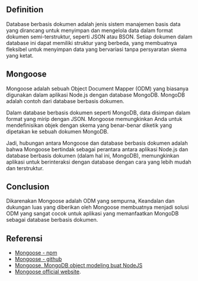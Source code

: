 ## Definition

Database berbasis dokumen adalah jenis sistem manajemen basis data yang dirancang untuk menyimpan dan mengelola data dalam format dokumen semi-terstruktur, seperti JSON atau BSON. Setiap dokumen dalam database ini dapat memiliki struktur yang berbeda, yang membuatnya fleksibel untuk menyimpan data yang bervariasi tanpa persyaratan skema yang ketat.

## Mongoose

Mongoose adalah sebuah Object Document Mapper (ODM) yang biasanya digunakan dalam aplikasi Node.js dengan database MongoDB. MongoDB adalah contoh dari database berbasis dokumen.

Dalam database berbasis dokumen seperti MongoDB, data disimpan dalam format yang mirip dengan JSON. Mongoose memungkinkan Anda untuk mendefinisikan objek dengan skema yang benar-benar diketik yang dipetakan ke sebuah dokumen MongoDB.

Jadi, hubungan antara Mongoose dan database berbasis dokumen adalah bahwa Mongoose bertindak sebagai perantara antara aplikasi Node.js dan database berbasis dokumen (dalam hal ini, MongoDB), memungkinkan aplikasi untuk berinteraksi dengan database dengan cara yang lebih mudah dan terstruktur.

## Conclusion

Dikarenakan Mongoose adalah ODM yang sempurna, Keandalan dan dukungan luas yang diberikan oleh Mongoose membuatnya menjadi solusi ODM yang sangat cocok untuk aplikasi yang memanfaatkan MongoDB sebagai database berbasis dokumen.

## Referensi

- [Mongoose - npm](https://www.npmjs.com/package/mongoose)
- [Mongoose - github](https://github.com/Automattic/mongoose)
- [Mongoose, MongoDB object modeling buat NodeJS](https://medium.com/@ekaprasasti/mongoose-mongodb-object-modeling-buat-nodejs-83627f521e26)
- [Mongoose official website](https://mongoosejs.com/).
